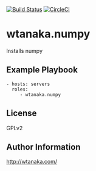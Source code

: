 [![Build Status](https://travis-ci.org/wtanaka/ansible-role-numpy.svg?branch=master)](https://travis-ci.org/wtanaka/ansible-role-numpy)
[![CircleCI](https://circleci.com/gh/wtanaka/ansible-role-numpy.svg?style=svg)](https://circleci.com/gh/wtanaka/ansible-role-numpy)

wtanaka.numpy
===================

Installs numpy

Example Playbook
----------------

    - hosts: servers
      roles:
         - wtanaka.numpy

License
-------

GPLv2

Author Information
------------------

http://wtanaka.com/
